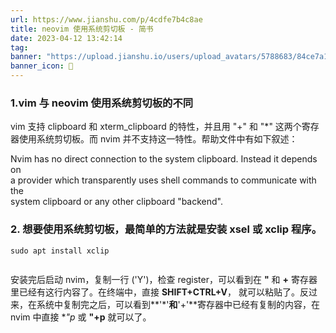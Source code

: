 ```yaml
---
url: https://www.jianshu.com/p/4cdfe7b4c8ae
title: neovim 使用系统剪切板 - 简书
date: 2023-04-12 13:42:14
tag: 
banner: "https://upload.jianshu.io/users/upload_avatars/5788683/84ce7a17-268e-4474-a112-9e99f9e5b136.jpg"
banner_icon: 🔖
---
```

### 1.vim 与 neovim 使用系统剪切板的不同

vim 支持 clipboard 和 xterm_clipboard 的特性，并且用 "+" 和 "*" 这两个寄存器使用系统剪切板。而 nvim 并不支持这一特性。帮助文件中有如下叙述：

Nvim has no direct connection to the system clipboard. Instead it depends on  
a provider which transparently uses shell commands to communicate with the  
system clipboard or any other clipboard "backend".

### 2. 想要使用系统剪切板，最简单的方法就是安装 xsel 或 xclip 程序。

```
sudo apt install xclip


```

安装完后启动 nvim，复制一行 ('Y')，检查 register，可以看到在 **"** 和 **+** 寄存器里已经有这行内容了。在终端中，直接 **SHIFT+CTRL+V**， 就可以粘贴了。反过来，在系统中复制完之后，可以看到**'*'**和**'+'**寄存器中已经有复制的内容，在 nvim 中直接 **"*p** 或 **"+p** 就可以了。